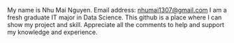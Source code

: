 My name is Nhu Mai Nguyen.
Email address: nhumai1307@gmail.com
I am a fresh graduate IT major in Data Science.
This github is a place where I can show my project and skill.
Appreciate all the comments to help and support my knowledge and experience.

<!---
Myrle13/Myrle13 is a ✨ special ✨ repository because its `README.md` (this file) appears on your GitHub profile.
You can click the Preview link to take a look at your changes.
--->
